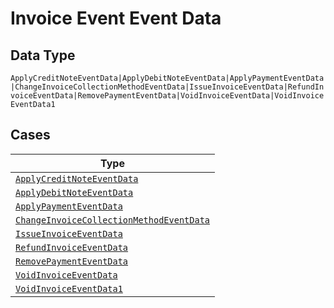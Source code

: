 
# Invoice Event Event Data

## Data Type

`ApplyCreditNoteEventData|ApplyDebitNoteEventData|ApplyPaymentEventData|ChangeInvoiceCollectionMethodEventData|IssueInvoiceEventData|RefundInvoiceEventData|RemovePaymentEventData|VoidInvoiceEventData|VoidInvoiceEventData1`

## Cases

| Type |
|  --- |
| [`ApplyCreditNoteEventData`](../../../doc/models/apply-credit-note-event-data.md) |
| [`ApplyDebitNoteEventData`](../../../doc/models/apply-debit-note-event-data.md) |
| [`ApplyPaymentEventData`](../../../doc/models/apply-payment-event-data.md) |
| [`ChangeInvoiceCollectionMethodEventData`](../../../doc/models/change-invoice-collection-method-event-data.md) |
| [`IssueInvoiceEventData`](../../../doc/models/issue-invoice-event-data.md) |
| [`RefundInvoiceEventData`](../../../doc/models/refund-invoice-event-data.md) |
| [`RemovePaymentEventData`](../../../doc/models/remove-payment-event-data.md) |
| [`VoidInvoiceEventData`](../../../doc/models/void-invoice-event-data.md) |
| [`VoidInvoiceEventData1`](../../../doc/models/void-invoice-event-data-1.md) |

